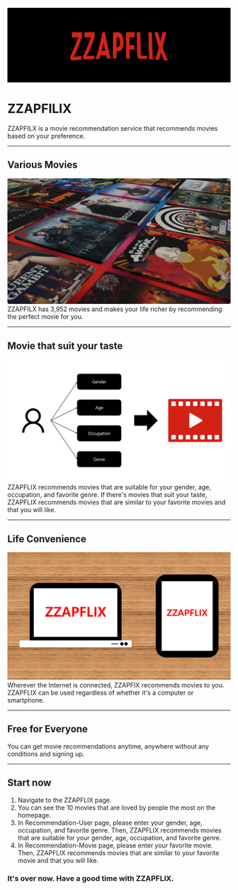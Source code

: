 ![Logo](./ZZAPFLIX.jpg)
# ZZAPFILIX
ZZAPFILX is a movie recommendation service that recommends movies based on your preference.
***
## Various Movies
![various](./various.png)
ZZAPFILX has 3,952 movies and makes your life richer by recommending the perfect movie for you.
***
## Movie that suit your taste
![taste](./taste.png)
ZZAPFLIX recommends movies that are suitable for your gender, age, occupation, and favorite genre. If there's movies that suit your taste, ZZAPFLIX recommends movies that are similar to your favorite movies and that you will like.
***
## Life Convenience
![convenience](./convenience.png)
Wherever the Internet is connected, ZZAPFIX recommends movies to you. ZZAPFLIX can be used regardless of whether it's a computer or smartphone.
***
## Free for Everyone
You can get movie recommendations anytime, anywhere without any conditions and signing up.
***
## Start now
1. Navigate to the ZZAPFLIX page.
2. You can see the 10 movies that are loved by people the most on the homepage.
3. In Recommendation-User page, please enter your gender, age, occupation, and favorite genre. Then, ZZAPFLIX recommends movies that are suitable for your gender, age, occupation, and favorite genre.
4. In Recommendation-Movie page, please enter your favorite movie. Then, ZZAPFLIX recommends movies that are similar to your favorite movie and that you will like.

### It's over now. Have a good time with ZZAPFLIX.